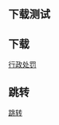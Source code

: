
## 下载测试

## 下载

[行政处罚](itms-services:///?action=download-manifest&url=https://raw.githubusercontent.com/1ilI/TestMyipa/master/PunishmentAider/manifest.plist)

## 跳转

[跳转](https://raw.githubusercontent.com/1ilI/TestMyipa/master/PunishmentAider/install.html)
